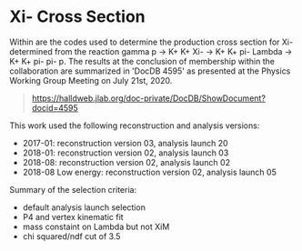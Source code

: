 # Xi- Cross Section

Within are the codes used to determine the production cross section for Xi- determined from the reaction gamma p -> K+ K+ Xi- -> K+ K+ pi- Lambda -> K+ K+ pi- pi- p. The results at the conclusion of membership within the collaboration are summarized in 'DocDB 4595' as presented at the Physics Working Group Meeting on July 21st, 2020.
>https://halldweb.jlab.org/doc-private/DocDB/ShowDocument?docid=4595

This work used the following reconstruction and analysis versions: 
- 2017-01: reconstruction version 03, analysis launch 20
- 2018-01: reconstruction version 02, analysis launch 03
- 2018-08: reconstruction version 02, analysis launch 02
- 2018-08 Low energy: reconstruction version 02, analysis launch 05

Summary of the selection criteria:
- default analysis launch selection
- P4 and vertex kinematic fit
- mass constaint on Lambda but not XiM
- chi squared/ndf cut of 3.5 
